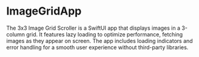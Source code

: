 # ImageGridApp
The 3x3 Image Grid Scroller is a SwiftUI app that displays images in a 3-column grid. It features lazy loading to optimize performance, fetching images as they appear on screen. The app includes loading indicators and error handling for a smooth user experience without third-party libraries.
